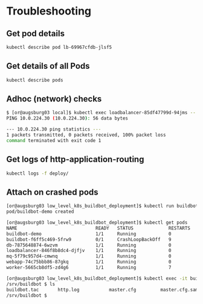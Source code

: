 Troubleshooting
===============

Get pod details
---------------

```bash
kubectl describe pod lb-69967cfdb-jlsf5

```

Get details of all Pods
-----------------------

```bash
kubectl describe pods
```

Adhoc (network) checks
----------------------

```bash
$ [or@augsburg03 local]$ kubectl exec loadbalancer-85df47799d-94jms -- ping -c 1 10.0.224.30
PING 10.0.224.30 (10.0.224.30): 56 data bytes

--- 10.0.224.30 ping statistics ---
1 packets transmitted, 0 packets received, 100% packet loss
command terminated with exit code 1
```

Get logs of http-application-routing
------------------------------------

```bash
kubectl logs -f deploy/

```

Attach on crashed pods
----------------------

```bash
[or@augsburg03 low_level_k8s_buildbot_deployment]$ kubectl run buildbot-demo --image=olafradicke/alternativ_buildbot_master:vv2.7.0r6 --restart=Never
pod/buildbot-demo created

[or@augsburg03 low_level_k8s_buildbot_deployment]$ kubectl get pods
NAME                             READY   STATUS             RESTARTS   AGE
buildbot-demo                    1/1     Running            0          11s
buildbot-f6ff5c469-5frw9         0/1     CrashLoopBackOff   9          22m
db-7875648874-6wzvm              1/1     Running            0          26m
loadbalancer-846f8b8dc4-djfjv    1/1     Running            0          26m
mq-5f79c957d4-cmwnq              1/1     Running            0          25m
webapp-74c75bbb86-87gkq          1/1     Running            0          25m
worker-5665cb8df5-zd4g6          1/1     Running            7          25m

[or@augsburg03 low_level_k8s_buildbot_deployment]$ kubectl exec -it buildbot-demo sh
/srv/buildbot $ ls
buildbot.tac       http.log           master.cfg         master.cfg.sample  start_buildbot.sh  twistd.pid
/srv/buildbot $ 
```
